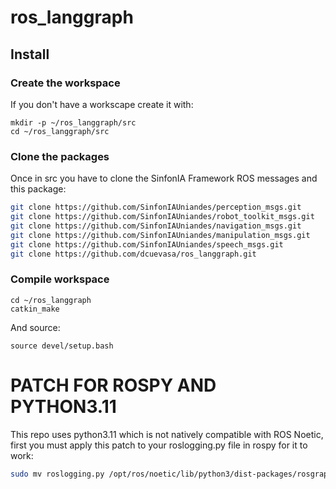 # ros_langgraph

## Install

### Create the workspace

If you don't have a workscape create it with:

```ROS
mkdir -p ~/ros_langgraph/src
cd ~/ros_langgraph/src
```

### Clone the packages
Once in src you have to clone the SinfonIA Framework ROS messages and this package:
```bash
git clone https://github.com/SinfonIAUniandes/perception_msgs.git
git clone https://github.com/SinfonIAUniandes/robot_toolkit_msgs.git
git clone https://github.com/SinfonIAUniandes/navigation_msgs.git
git clone https://github.com/SinfonIAUniandes/manipulation_msgs.git
git clone https://github.com/SinfonIAUniandes/speech_msgs.git
git clone https://github.com/dcuevasa/ros_langgraph.git
```

### Compile workspace

```ROS
cd ~/ros_langgraph
catkin_make
```

And source:

```ROS
source devel/setup.bash
```

# PATCH FOR ROSPY AND PYTHON3.11

This repo uses python3.11 which is not natively compatible with ROS Noetic, first you must apply this patch to your roslogging.py file in rospy for it to work:

```bash
sudo mv roslogging.py /opt/ros/noetic/lib/python3/dist-packages/rosgraph/roslogging.py
```



